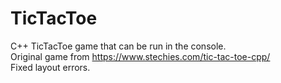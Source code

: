 # TicTacToe
 C++ TicTacToe game that can be run in the console.  
 Original game from https://www.stechies.com/tic-tac-toe-cpp/  
 Fixed layout errors.  
